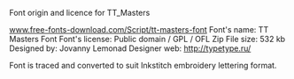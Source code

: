 ﻿Font origin and licence for TT_Masters 

www.free-fonts-download.com/Script/tt-masters-font
Font's name: TT Masters Font
Font's license: Public domain / GPL / OFL
Zip File size: 532 kb
Designed by: Jovanny Lemonad
Designer web: http://typetype.ru/

Font is traced and converted to suit Inkstitch embroidery lettering format. 



